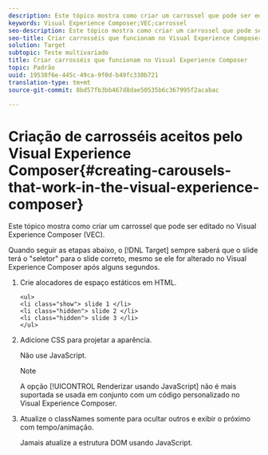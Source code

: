 ```yaml
---
description: Este tópico mostra como criar um carrossel que pode ser editado no Visual Experience Composer (VEC).
keywords: Visual Experience Composer;VEC;carrossel
seo-description: Este tópico mostra como criar um carrossel que pode ser editado no Visual Experience Composer (VEC).
seo-title: Criar carrosséis que funcionam no Visual Experience Composer
solution: Target
subtopic: Teste multivariado
title: Criar carrosséis que funcionam no Visual Experience Composer
topic: Padrão
uuid: 19538f6e-445c-49ca-9f0d-b49fc330b721
translation-type: tm+mt
source-git-commit: 8bd57fb3bb467d8dae50535b6c367995f2acabac

---
```



# Criação de carrosséis aceitos pelo Visual Experience Composer{#creating-carousels-that-work-in-the-visual-experience-composer}

Este tópico mostra como criar um carrossel que pode ser editado no Visual Experience Composer (VEC).

Quando seguir as etapas abaixo, o [!DNL Target] sempre saberá que o slide terá o "seletor" para o slide correto, mesmo se ele for alterado no Visual Experience Composer após alguns segundos.

1. Crie alocadores de espaço estáticos em HTML.

   ```
   <ul>
   <li class="show"> slide 1 </li>
   <li class="hidden"> slide 2 </li>
   <li class="hidden"> slide 3 </li>
   </ul>
   ```

1. Adicione CSS para projetar a aparência.

   Não use JavaScript.

   >[!NOTE]
   >
   >A opção [!UICONTROL Renderizar usando JavaScript] não é mais suportada se usada em conjunto com um código personalizado no Visual Experience Composer.

1. Atualize o classNames somente para ocultar outros e exibir o próximo com tempo/animação.

   Jamais atualize a estrutura DOM usando JavaScript.
